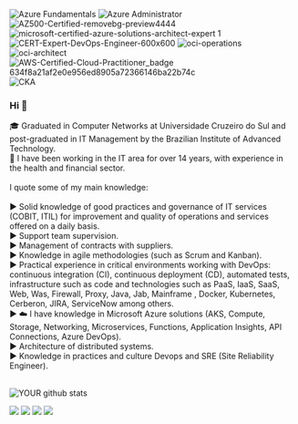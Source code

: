 ![Azure Fundamentals](https://user-images.githubusercontent.com/54182968/115972944-ec32ec80-a527-11eb-97a7-aa7e2d6fbc9e.png)
![Azure Administrator](https://user-images.githubusercontent.com/54182968/115972948-f523be00-a527-11eb-81d2-c589cd9e5de1.png)
![AZ500-Certified-removebg-preview4444](https://user-images.githubusercontent.com/54182968/196794949-4f05edfa-3a42-4131-935e-d3eae607fb70.png)
![microsoft-certified-azure-solutions-architect-expert 1](https://user-images.githubusercontent.com/54182968/115972952-fc4acc00-a527-11eb-8ad8-808ee15fe000.png)
![CERT-Expert-DevOps-Engineer-600x600](https://user-images.githubusercontent.com/54182968/127394591-9273484f-fb15-48b1-b601-6f54d8c5da99.png)
![oci-operations](https://user-images.githubusercontent.com/54182968/115973031-7713e700-a528-11eb-9337-2ae52378f95b.png)
![oci-architect](https://user-images.githubusercontent.com/54182968/115973035-7f6c2200-a528-11eb-8080-eef0dc058ee9.png)
![AWS-Certified-Cloud-Practitioner_badge 634f8a21af2e0e956ed8905a72366146ba22b74c](https://user-images.githubusercontent.com/54182968/196791092-3a92fa8f-6ba9-4c4a-9813-d6a9de1199bc.png)
![CKA](https://github.com/thiago88sp/thiago88sp/assets/54182968/b3589e5d-8f7f-46e8-8775-18e1d4098d52)


### Hi 👋

🎓 Graduated in Computer Networks at Universidade Cruzeiro do Sul and post-graduated in IT Management by the Brazilian Institute of Advanced Technology.<br />
💪 I have been working in the IT area for over 14 years, with experience in the health and financial sector.<br />
<br>
I quote some of my main knowledge:<br />
<br>
► Solid knowledge of good practices and governance of IT services (COBIT, ITIL) for improvement and quality of operations and services offered on a daily basis.<br />
► Support team supervision.<br />
► Management of contracts with suppliers.<br />
► Knowledge in agile methodologies (such as Scrum and Kanban).<br />
► Practical experience in critical environments working with DevOps: continuous integration (CI), continuous deployment (CD), automated tests, infrastructure such as code and technologies such as PaaS, IaaS, SaaS, Web, Was, Firewall, Proxy, Java, Jab, Mainframe , Docker, Kubernetes, Cerberon, JIRA, ServiceNow among others.<br />
► ☁️ I have knowledge in Microsoft Azure solutions (AKS, Compute, Storage, Networking, Microservices, Functions, Application Insights, API Connections, Azure DevOps).<br />
► Architecture of distributed systems.<br />
► Knowledge in practices and culture Devops and SRE (Site Reliability Engineer).<br />
<br>

![YOUR github stats](https://github-readme-stats.vercel.app/api?username=thiago88sp)

[<img src="https://img.shields.io/badge/twitter-%231DA1F2.svg?&style=for-the-badge&logo=twitter&logoColor=white" />](https://twitter.com/thiagopontes88) [<img src="https://img.shields.io/badge/linkedin-%230077B5.svg?&style=for-the-badge&logo=linkedin&logoColor=white" />](https://www.linkedin.com/in/thiagosouzapontes/) [<img src = "https://img.shields.io/badge/instagram-%23E4405F.svg?&style=for-the-badge&logo=instagram&logoColor=white">](https://www.instagram.com/thiagopontes88/) [<img src = "https://img.shields.io/badge/facebook-%231877F2.svg?&style=for-the-badge&logo=facebook&logoColor=white">](https://www.facebook.com/thiago.souza.pontes/)





